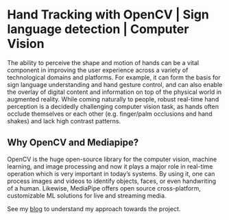 # Hand Tracking with OpenCV | Sign language detection | Computer Vision 

The ability to perceive the shape and motion of hands can be a vital component in improving the user experience across a variety of technological domains and platforms. For example, it can form the basis for sign language understanding and hand gesture control, and can also enable the overlay of digital content and information on top of the physical world in augmented reality. While coming naturally to people, robust real-time hand perception is a decidedly challenging computer vision task, as hands often occlude themselves or each other (e.g. finger/palm occlusions and hand shakes) and lack high contrast patterns.

## Why OpenCV and Mediapipe?

OpenCV is the huge open-source library for the computer vision, machine learning, and image processing and now it plays a major role in real-time operation which is very important in today’s systems. By using it, one can process images and videos to identify objects, faces, or even handwriting of a human.
Likewise, MediaPipe offers open source cross-platform, customizable ML solutions for live and streaming media.

See my [blog](https://medium.com/artificialis/hand-tracking-with-opencv-computer-vision-project-2-artificial-intelligence-d129d36e6133) to understand my approach towards the project. 
